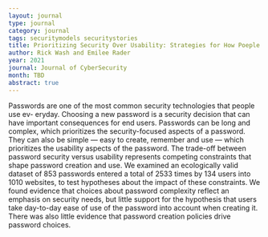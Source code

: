 ```yaml
---
layout: journal
type: journal
category: journal
tags: securitymodels securitystories
title: Prioritizing Security Over Usability: Strategies for How Poeple Choose Passwords
author: Rick Wash and Emilee Rader
year: 2021
journal: Journal of CyberSecurity
month: TBD
abstract: true
---
```


<!-- 
file: ""
acmdl: 
doi: 
osf: 
file:
link:
 -->

Passwords are one of the most common security technologies that people use ev-
eryday. Choosing a new password is a security decision that can have important
consequences for end users. Passwords can be long and complex, which
prioritizes the security-focused aspects of a password. They can also be simple
— easy to create, remember and use — which prioritizes the usability aspects of
the password. The trade-off between password security versus usability
represents competing constraints that shape password creation and use. We
examined an ecologically valid dataset of 853 passwords entered a total of 2533
times by 134 users into 1010 websites, to test hypotheses about the impact of
these constraints. We found evidence that choices about password complexity
reflect an emphasis on security needs, but little support for the hypothesis
that users take day-to-day ease of use of the password into account when
creating it. There was also little evidence that password creation policies
drive password choices.
